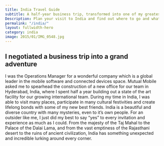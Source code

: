 ```yaml
---
title: India Travel Guide
subtitle: A half-year business trip, transformed into one of my greatest adventures.
Description: Plan your visit to India and find out where to go and what to do in India. Read about itineraries, activities, places to stay and travel essentials...
permalink: "/india/"
layout: fullwidth-hero
category: india
image: 2015/01/IMG_0548.jpg
---
```


## I negotiated a business trip into a grand adventure

I was the Operations Manager for a wonderful company which is a global leader in the mobile software and connected devices space. Mutual Mobile asked me to spearhead the construction of a new office for our team in Hyderabad, India, where I spent half a year building out a state of the art facility for our growing international team. During my time in India, I was able to visit many places, participate in many cultural festivities and create lifelong bonds with some of my new best friends. India is a beautiful and diverse country with many mysteries, even to it’s own people. For an outsider like me, I just did my best to say “yes” to every invitation and experience as much as I could. From the majesty of the Taj Mahal to the Palace of the Dalai Lama, and from the vast emptiness of the Rajasthani desert to the ruins of ancient civilization, India has something unexpected and incredible lurking around every corner.
